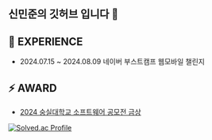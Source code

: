 ## 신민준의 깃허브 입니다 👋


## 🔭 EXPERIENCE
+ 2024.07.15 ~ 2024.08.09 네이버 부스트캠프 웹모바일 챌린지

## ⚡ AWARD
+ [2024 숭실대학교 소프트웨어 공모전 금상](https://github.com/minjun011026/NewPick)

[![Solved.ac Profile](http://mazassumnida.wtf/api/v2/generate_badge?boj=android_master)](https://solved.ac/android_master/)

<!-- 🌱 I’m currently learning ...
- 👯 I’m looking to collaborate on ...
- 🤔 I’m looking for help with ...
- 💬 Ask me about ...
- 📫 How to reach me: ...
- 😄 Pronouns: ...-->
